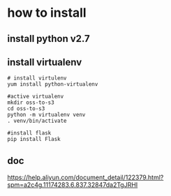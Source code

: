 # how to install

## install python v2.7

## install virtualenv

``` 
# install virtulenv
yum install python-virtualenv

#active virtualenv
mkdir oss-to-s3
cd oss-to-s3
python -m virtualenv venv
. venv/bin/activate

#install flask
pip install Flask
```


## doc

https://help.aliyun.com/document_detail/122379.html?spm=a2c4g.11174283.6.837.32847da2TgJRHI




